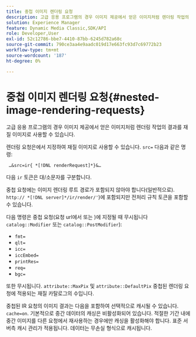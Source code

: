 ```yaml
---
title: 중첩 이미지 렌더링 요청
description: 고급 응용 프로그램의 경우 이미지 제공에서 얻은 이미지처럼 렌더링 작업의 결과를 재질 이미지로 사용할 수 있습니다.
solution: Experience Manager
feature: Dynamic Media Classic,SDK/API
role: Developer,User
exl-id: 52c12786-bbe7-4410-87bb-6245d782a68c
source-git-commit: 790ce3aa4e9aadc019d17e663fc93d7c69772b23
workflow-type: tm+mt
source-wordcount: '187'
ht-degree: 0%

---
```


# 중첩 이미지 렌더링 요청{#nested-image-rendering-requests}

고급 응용 프로그램의 경우 이미지 제공에서 얻은 이미지처럼 렌더링 작업의 결과를 재질 이미지로 사용할 수 있습니다.

렌더링 요청은에서 지정하여 재질 이미지로 사용할 수 있습니다. `src=` 다음과 같은 명령:

` …&src=ir{ *[!DNL renderRequest]*}&…`

다음 `ir` 토큰은 대/소문자를 구분합니다.

중첩 요청에는 이미지 렌더링 루트 경로가 포함되지 않아야 합니다(일반적으로). `http:// *[!DNL server]*/ir/render/'`)에 포함되지만 전처리 규칙 토큰을 포함할 수 있습니다.

다음 명령은 중첩 요청(요청 url에서 또는 )에 지정될 때 무시됩니다 `catalog::Modifier` 또는 `catalog::PostModifier`):

* `fmt=`
* `qlt=`
* `icc=`
* `iccEmbed=`
* `printRes=`
* `req=`
* `bgc=`

또한 무시됩니다. `attribute::MaxPix` 및 `attribute::DefaultPix` 중첩된 렌더링 요청에 적용되는 재질 카탈로그의 수입니다.

중첩된 IR 요청의 이미지 결과는 다음을 포함하여 선택적으로 캐시될 수 있습니다. `cache=on`. 기본적으로 중간 데이터의 캐싱은 비활성화되어 있습니다. 적절한 기간 내에 중간 이미지를 다른 요청에서 재사용하는 경우에만 캐싱을 활성화해야 합니다. 표준 서버측 캐시 관리가 적용됩니다. 데이터는 무손실 형식으로 캐시됩니다.
